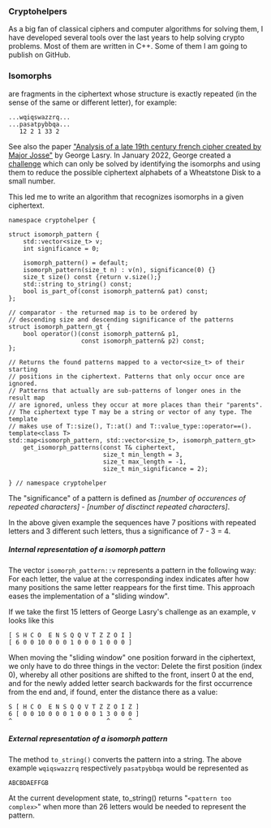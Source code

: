 ### Cryptohelpers

As a big fan of classical ciphers and computer algorithms for solving them, I have developed several tools over the last years to help solving crypto problems. Most of them are written in C++. Some of them I am going to publish on GitHub.

### Isomorphs

are fragments in the ciphertext whose structure is exactly repeated (in the sense of the same or different letter), for example:

```
...wqiqswazzrq...
...pasatpybbqa...
   12 2 1 33 2
```

See also the paper ["Analysis of a late 19th century french cipher created by Major Josse"](https://www.tandfonline.com/doi/full/10.1080/01611194.2021.1996484) by George Lasry.
In January 2022, George created a [challenge](https://scienceblogs.de/klausis-krypto-kolumne/the-friedman-ring-challenge-by-george-lasry/) which can only be solved by identifying the isomorphs and using them to reduce the possible ciphertext alphabets of a Wheatstone Disk to a small number. 

This led me to write an algorithm that recognizes isomorphs in a given ciphertext.

```
namespace cryptohelper {

struct isomorph_pattern {
	std::vector<size_t> v;
	int significance = 0;

	isomorph_pattern() = default;
	isomorph_pattern(size_t n) : v(n), significance(0) {}
	size_t size() const {return v.size();}
	std::string to_string() const;
	bool is_part_of(const isomorph_pattern& pat) const;
};

// comparator - the returned map is to be ordered by 
// descending size and descending significance of the patterns
struct isomorph_pattern_gt {
	bool operator()(const isomorph_pattern& p1, 
					const isomorph_pattern& p2) const;
};

// Returns the found patterns mapped to a vector<size_t> of their starting
// positions in the ciphertext. Patterns that only occur once are ignored.
// Patterns that actually are sub-patterns of longer ones in the result map 
// are ignored, unless they occur at more places than their "parents". 
// The ciphertext type T may be a string or vector of any type. The template
// makes use of T::size(), T::at() and T::value_type::operator==(). 
template<class T>
std::map<isomorph_pattern, std::vector<size_t>, isomorph_pattern_gt>
	get_isomorph_patterns(const T& ciphertext,
                          size_t min_length = 3,
                          size_t max_length = -1, 
                          size_t min_significance = 2);

} // namespace cryptohelper
```



The "significance" of a pattern is defined as
*[number of occurences of repeated characters] - [number of disctinct repeated characters]*. 

In the above given example the sequences have 7 positions with repeated letters and 3 different such letters, thus a significance of 7 - 3 = 4.

##### Internal representation of a isomorph pattern

The vector `isomorph_pattern::v` represents a pattern in the following way: For each letter, the value at the corresponding index indicates after how many positions the same letter reappears for the first time. This approach eases the implementation of a "sliding window".

If we take the first 15 letters of George Lasry's challenge as an example, v looks like this

```
[ S H C O  E N S Q Q V T Z Z O I ] 
[ 6 0 0 10 0 0 0 1 0 0 0 1 0 0 0 ]
```

When moving the "sliding window" one position forward in the ciphertext, we only have to do three things in the vector: Delete the first position (index 0), whereby  all other positions are shifted to the front, insert 0 at the end, and  for the newly added letter search backwards for the first occurrence from the end and, if found, enter the distance there as a value:

```
S [ H C O  E N S Q Q V T Z Z O I Z ] 
6 [ 0 0 10 0 0 0 1 0 0 0 1 3 0 0 0 ] 
^                          ^     ^
```

##### External representation of a isomorph pattern

The method `to_string()` converts the pattern into a string. The above example `wqiqswazzrq` respectively
`pasatpybbqa` would be represented as

```
ABCBDAEFFGB
```

At the current development state, to_string() returns "`<pattern too complex>`" when more than 26 letters would be needed to represent the pattern.

